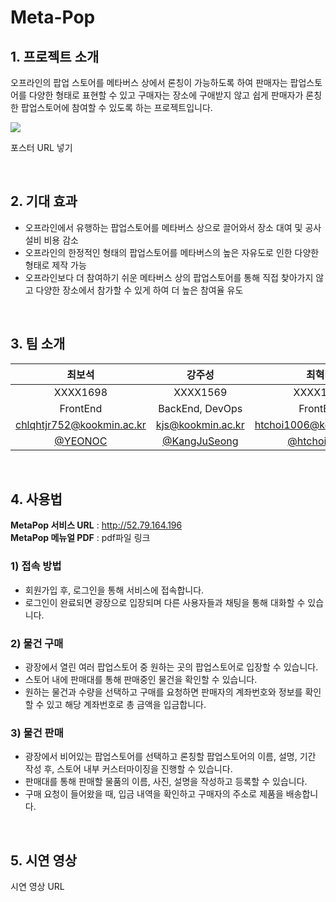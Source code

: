 # Meta-Pop

## 1. 프로젝트 소개

오프라인의 팝업 스토어를 메타버스 상에서 론칭이 가능하도록 하여 판매자는 팝업스토어를 다양한 형태로 표현할 수 있고 구매자는 장소에 구애받지 않고 쉽게 판매자가 론칭한 팝업스토어에 참여할 수 있도록 하는 프로젝트입니다.

<img src="https://user-images.githubusercontent.com/39540790/229363453-670c4fcf-49a0-440b-85c3-0d636d88a3bc.png">

포스터 URL 넣기

</br>

## 2. 기대 효과

- 오프라인에서 유행하는 팝업스토어를 메타버스 상으로 끌어와서 장소 대여 및 공사 설비 비용 감소
- 오프라인의 한정적인 형태의 팝업스토어를 메타버스의 높은 자유도로 인한 다양한 형태로 제작 가능
- 오프라인보다 더 참여하기 쉬운 메타버스 상의 팝업스토어를 통해 직접 찾아가지 않고 다양한 장소에서 참가할 수 있게 하여 더 높은 참여율 유도

</br>

## 3. 팀 소개

|                최보석                |                     강주성                     |                    최혁태                    |                 표상우                 |                 박채연                 |
| :----------------------------------: | :--------------------------------------------: | :------------------------------------------: | :------------------------------------: | :------------------------------------: |
|               XXXX1698               |                    XXXX1569                    |                   XXXX1702                   |                XXXX1704                |                XXXX1601                |
|               FrontEnd               |                    BackEnd, DevOps             |                   FrontEnd                   |                BackEnd                 |                FrontEnd                |
|      chlqhtjr752@kookmin.ac.kr       |               kjs@kookmin.ac.kr                |           htchoi1006@kookmin.ac.kr           |         psw3619@kookmin.ac.kr          |         muy5310@kookmin.ac.kr          |
| [@YEONOC](https://github.com/YEONOC) | [@KangJuSeong](https://github.com/KangJuSeong) | [@htchoi1006](https://github.com/htchoi1006) | [@okpyo12](https://github.com/okpyo12) | [@muy5310](https://github.com/muy5310) |

</br>

## 4. 사용법

**MetaPop 서비스 URL** : http://52.79.164.196   
**MetaPop 메뉴얼 PDF** : pdf파일 링크

### 1) 접속 방법
- 회원가입 후, 로그인을 통해 서비스에 접속합니다.
- 로그인이 완료되면 광장으로 입장되며 다른 사용자들과 채팅을 통해 대화할 수 있습니다.

### 2) 물건 구매

- 광장에서 열린 여러 팝업스토어 중 원하는 곳의 팝업스토어로 입장할 수 있습니다.
- 스토어 내에 판매대를 통해 판매중인 물건을 확인할 수 있습니다.
- 원하는 물건과 수량을 선택하고 구매를 요청하면 판매자의 계좌번호와 정보를 확인할 수 있고 해당 계좌번호로 총 금액을 입금합니다.

### 3) 물건 판매

- 광장에서 비어있는 팝업스토어를 선택하고 론칭할 팝업스토어의 이름, 설명, 기간 작성 후, 스토어 내부 커스터마이징을 진행할 수 있습니다.
- 판매대를 통해 판매할 물품의 이름, 사진, 설명을 작성하고 등록할 수 있습니다.
- 구매 요청이 들어왔을 때, 입금 내역을 확인하고 구매자의 주소로 제품을 배송합니다.

</br>

## 5. 시연 영상

시연 영상 URL

